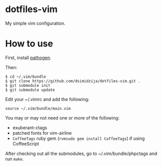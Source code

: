 dotfiles-vim
============

My simple vim configuration.

How to use
==========

First, install [pathogen][].

Then:

	$ cd ~/.vim/bundle
	$ git clone https://github.com/dsimidzija/dotfiles-vim.git .
	$ git submodule init
	$ git submodule update

Edit your ~/.vimrc and add the following:

	source ~/.vim/bundle/main.vim

You may or may not need one or more of the following:

 * exuberant-ctags
 * patched fonts for vim-airline
 * `CoffeeTags` ruby gem (`rvmsudo gem install CoffeeTags`) if using CoffeeScript

After checking out all the submodules, go to ~/.vim/bundle/phpctags
and run `make`.

[pathogen]: https://github.com/tpope/vim-pathogen
